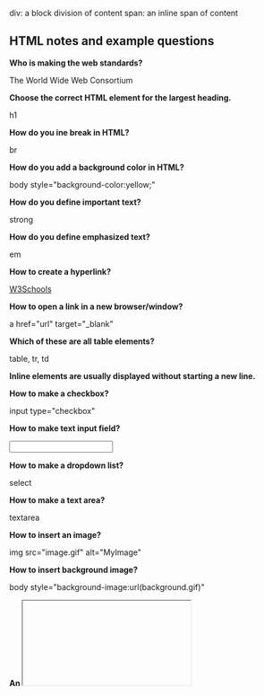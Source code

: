 
div: a block division of content
span: an inline span of content

## HTML notes and example questions

**Who is making the web standards?**

The World Wide Web Consortium

**Choose the correct HTML element for the largest heading.**

h1

**How do you ine break in HTML?**

br

**How do you add a background color in HTML?**

body style="background-color:yellow;"

**How do you define important text?**

strong

**How do you define emphasized text?**

em

**How to create a hyperlink?**

<a href="http://www.w3schools.com">W3Schools</a>

**How to open a link in a new browser/window?**

a href="url" target="_blank"

**Which of these are all table elements?**

table, tr, td

**Inline elements are usually displayed without starting a new line.**

**How to make a checkbox?**

input type="checkbox"

**How to make text input field?**

<input type="text"> 

**How to make a dropdown list?**

select

**How to make a text area?**

textarea

**How to insert an image?**

img src="image.gif" alt="MyImage"

**How to insert background image?**

body style="background-image:url(background.gif)"

**An <iframe> is used to display a web page within a web page.**

**Block elements are usually displayed starting a new line.**

**What defines the title?**

title

**In HTML, you can embed SVG elements directly into an HTML page.**

**What is the correct HTML element for playing video and audio files?**

video, audio

**The HTML global attribute, "contenteditable" is used to:**

Specify if the content is editable or not.

**In HTML, onblur and onfocus are:**

Event attributes

**Graphics defined by SVG is in which format?**

XML

**The HTML <canvas> element is used to:**

Draw graphics

**In HTML, which attribute is used to specify that an input field must be filled out?**

Required

**What input type defines a slider control?**

Range

**Which HTML element is used to display a scalar measurement within a range?**

Meter

**In HTML, what does the <aside> element define?**

Content aside from the page content

**Which HTML element is used to specify a header for a document or section?**

Header

## CSS notes and example questions

**What is the correct HTML for referring to an external style sheet?**

link rel="stylesheet" type="text/css" href="mystyle.css"

**Where in an HTML document is the correct place to refer to an external style sheet?**

head

**Which HTML tag is used to define an internal style sheet?**

style

**Which HTML attribute is used to define inline styles?**

style

**Which is the correct CSS syntax?**

body {color: black;}  

**Which property is used to change the background color?**

background-color

**How do you add a background color for all h1 elements?**

h1 {background-color:#FFFFFF;}  

**Which CSS property is used to change the text color of an element?**

color

**Which CSS property controls the text size?**

font-size

**What is the correct CSS syntax for making all the <p> elements bold?**

p {font-weight:bold;}  

**How do you display hyperlinks without an underline?**

a {text-decoration:none;}  

**How do you make each word in a text start with a capital letter?**

text-transform:capitalize 

**Which property is used to change the font of an element?**

font-family

**How do you make the text bold?**

font-weight:bold;

**How do you display a border like this:**

**The top border = 10 pixels**
**The bottom border = 5 pixels**
**The left border = 20 pixels**
**The right border = 1pixel?**

border-width:10px 1px 5px 20px; 

**Which property is used to change the left margin of an element?**

margin-left 

**When using the padding property; you are not allowed to use negative values.**

**How do you make a list that lists its items with squares?**

list-style-type: square;

**How do you select an element with id 'demo'?**

#demo

**How do you select elements with class name 'test'?**

.test

**How do you select all p elements inside a div element?**

div p

**How do you group selectors?**

Separate each selector with a comma  

**What is the default value of the position property?**

static


## Javascript notes and example questions

**Inside which HTML element do we put the JavaScript?**

script

**What is the correct JavaScript syntax to change the content of the HTML element below?**
**p id="demo">This is a demonstration.</p**

document.getElementById("demo").innerHTML = "Hello World!";  

**Where is the correct place to insert a JavaScript?**

head and body

**What is the correct syntax for referring to an external script called "xxx.js"?**

script src="xxx.js"

**The external JavaScript file does not need to contain the <script> tag.**

**How do you write "Hello World" in an alert box?**

alert("Hello World");  

**How do you create and call a function in Javascript?**

function myFunction()

myFunction()

**What is the correct way to write a JavaScript array?**

var colors = ["red", "green", "blue"]  

**How do you round the number 7.25, to the nearest integer?**

Math.round(7.25)  

**How do you find the number with the highest value of x and y?**

Math.max(x,y)

**What is the correct JavaScript syntax for opening a new window called "w2"?**

w2 = window.open("http://www.w3schools.com");  

**How can you detect the client's browser name?**

navigator.appName  

**Which event occurs when the user clicks on an HTML element?**

onclick

**How do you declare a JavaScript variable?**

var carName;

**Javascript IS case sensitive.**






**Associating CSS with HTML**
1. The first way is to use the style attribute of an HTML element and explicitly assign one or more declarations.
<p style="color:green">CSS</p>

2. The next way to associate CSS is to use the HTML style element to define CSS rules within the HTML document. The style element should appear in the head element of the document so that the rules apply to all elements of the document.
<head>
  <style>
    p {
      color: green;
    }
  </style>
</head>
<body>
  <p>CSS</p>
</body>

3. The final way to associate CSS is to use the HTML link element to create a hyperlink reference to an external file containing CSS rules. The link element must appear in the head element of the document. (preferred)
<link rel="stylesheet" href="styles.css" />


## Midterm Study Guide

**By default, the HTML span element has a default CSS display property value of:**

Inline.  

**How would you use CSS to change all the div elements to have a background color of red?** 

div { 

	background-color: red; 

} 

**How would you display an image with a hyperlink in HTML?**

<img src=”imagelink” alt=”description” /> 

**In the CSS box model, what is the ordering of the box layers starting at the inside and working out?**

1. Auto x auto
2. Padding
3. Border
4. Margin 

**How would you use JavaScript to select an element with the id of “byu” and change the text color of that element to green?**

// Document.getElementById(“byu”).style.color = “green”; 

**What is the opening HTML tag for a paragraph, ordered list, unordered list, second level heading, first level heading, third level heading?**
p, ol, ul, h2, h1, h3

**How do you declare the document type to be html?**

<!DOCTYPE html> 

**What is valid javascript syntax for if, else, for, while, switch statements?**

(similar as java) 

*IF* 

If (condition) { 

	code to execute; 

} else { 

code to execute; 

} 

 

*FOR* 

for (initialization; condition; increment) { 

	Code to execute; 

} 

 

*WHILE* 

while (condition) { 

	code to execute; 

} 

 

*SWITCH* 

Switch (expression) { 

	Case value1: 

		code to execute; 

		break; 

	Case value2: 

		code to execute; 

		break; 

	Default: 

		code to execute if no cases match; 

} 

**What is the correct syntax for creating a javascript object?**

Let myObject = { 

	Property1: value1, 

	Property2: value2, 

	Method1: function() { 

		code for method; 

	} 

}; 

**Is it possible to add new properties to javascript objects?**

Yes. myObject.newProperty = newValue; 

**If you want to include JavaScript on an HTML page, which tag do you use?**

 Script tag

**What does the console command chmod, pwd, cd, ls, vim, nano, mkdir, mv, rm, man, ssh, ps, wget, sudo do?**

- Chmod: change mode (permissions of files or directories) 
- Pwd: print working directory 
- Cd: change directory
- Ls: list 
- Vim: vim text editor 
- Nano: nano text editor 
- Mkdir: make directory 
- Mv: move 
- Rm: remove 
- Man: manuel 
- Ssh: secure shell 
- Ps: process status (displays processes currently running) 
- Wget: web get (downloads files from internet) 
- Sudo: superuser do (runs commands as superuser or root) 

**Is a web certificate is necessary to use HTTPS?**
  
Yes 

**Can a DNS A record can point to an IP address or another A record?**

Only IP address 

**Port 443, 80, 22 is reserved for which protocol?**
  
  - 443: reserved for https (secure web traffic) 
  - 80: reserved for http (non secure web traffic) 
  - 22: reserved for ssh (secure shell and remote login) 
